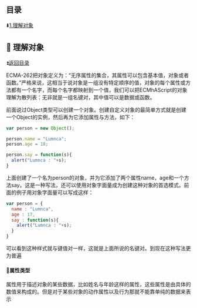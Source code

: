 <p id="title"></p>

## 目录 ##

:arrow_down:<a href="#a1">1.理解对象</a>



<p id="a1"></p>

## :gem: 理解对象 ## 

:arrow_double_up:<a href = "#title">返回目录</a>

ECMA-262把对象定义为：“无序属性的集合，其属性可以包含基本值，对象或者函数。”严格来说，这相当于说对象是一组没有特定顺序的值，对象的每个属性或方法都有一个名字，而每个名字都映射到一个值，我们可以把ECMhAScript的对象理解为散列表：无非就是一组名键对，其中值可以是数据或函数。

前面说过Object类型可以创建一个对象。创建自定义对象的最简单方式就是创建一个Object的实例，然后再为它添加属性与方法，如下：

```javascript
var person = new Object();

person.name = "Lumnca";
person.age = 18;

person.say = function(s){
  alert("Lumnca : "+s);
}
```

上面创建了一个名为person的对象，并为它添加了两个属性name，age和一个方法say。这是一种写法，还可以使用对象字面量成为创建这种对象的首选模式。前面的例子用对象字面量可以写成这样：

```javascript
var person = {
  name : "Lumnca",
  age : 17,
  say : function(s){
    alert("Lumnca : "+s);
  }
}
```

可以看到这种样式就与键值对一样，这就是上面所说的名键对。到现在这种写法更为普遍

#### :dizzy:属性类型 ####

属性用于描述对象的某些数据，比如姓名与年龄这样的属性，这些属性是由具体的数值来构成的。但是对于某些对象的动作属性以及行为那就不能靠单纯的数据来表示
